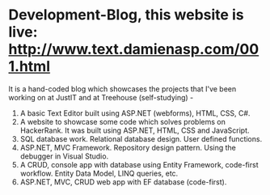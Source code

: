 # Development-Blog, this website is live: http://www.text.damienasp.com/001.html

It is a hand-coded blog which showcases the projects that I've been working on at JustIT and at Treehouse (self-studying) -

01. A basic Text Editor built using ASP.NET (webforms), HTML, CSS, C#.
02. A website to showcase some code which solves problems on HackerRank. It was built using ASP.NET, HTML, CSS and JavaScript.
03. SQL database work. Relational database design. User defined functions.
04. ASP.NET, MVC Framework. Repository design pattern. Using the debugger in Visual Studio.
05. A CRUD, console app with database using Entity Framework, code-first workflow. Entity Data Model, LINQ queries, etc.
06. ASP.NET, MVC, CRUD web app with EF database (code-first).
